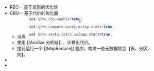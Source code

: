 - RBO-- 基于规则的优化器
- CBO-- 基于代价的优化器
	- 设置 ![image.png](../assets/image_1645953057622_0.png)
	- 使用 [[Analize 分析器]] ，计算出代价。
	- 提前运行一个 [[MapReduce]] 程序，构建一些元数据信息【表、分区、列】。
-
-